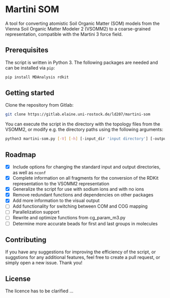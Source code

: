 # Martini SOM

A tool for converting atomistic Soil Organic Matter (SOM) models from the Vienna Soil Organic Matter Modeler 2 (VSOMM2) to a coarse-grained representation, compatible with the Martini 3 force field.

## Prerequisites

The script is written in Python 3. The following packages are needed and can be installed via `pip`:
```bash
pip install MDAnalysis rdkit
```

## Getting started

Clone the repository from Gitlab:
```bash
git clone https://gitlab.elaine.uni-rostock.de/ld207/martini-som
```
You can execute the script in the directory with the topology files from the VSOMM2, or modify e.g. the directory paths
using the following arguments:
```bash
python3 martini-som.py [-V] [-h] [-input_dir 'input directory'] [-output_dir 'output directory'] [-n_confs 'number of conformers']
```

## Roadmap
- [X] Include options for changing the standard input and output directories, as well as `nconf`
- [X] Complete information on all fragments for the conversion of the RDKit representation to the VSOMM2 representation
- [X] Generalize the script for use with sodium ions and with no ions
- [X] Remove redundant functions and dependencies on other packages
- [X] Add more information to the visual output
- [ ] Add functionality for switching between COM and COG mapping
- [ ] Parallelization support
- [ ] Rewrite and optimize functions from cg_param_m3.py
- [ ] Determine more accurate beads for first and last groups in molecules

## Contributing
If you have any suggestions for improving the efficiency of the script, or suggstions for any additional features, feel free to create a pull request, or simply open a new issue. Thank you!

## License
The licence has to be clarified ...
